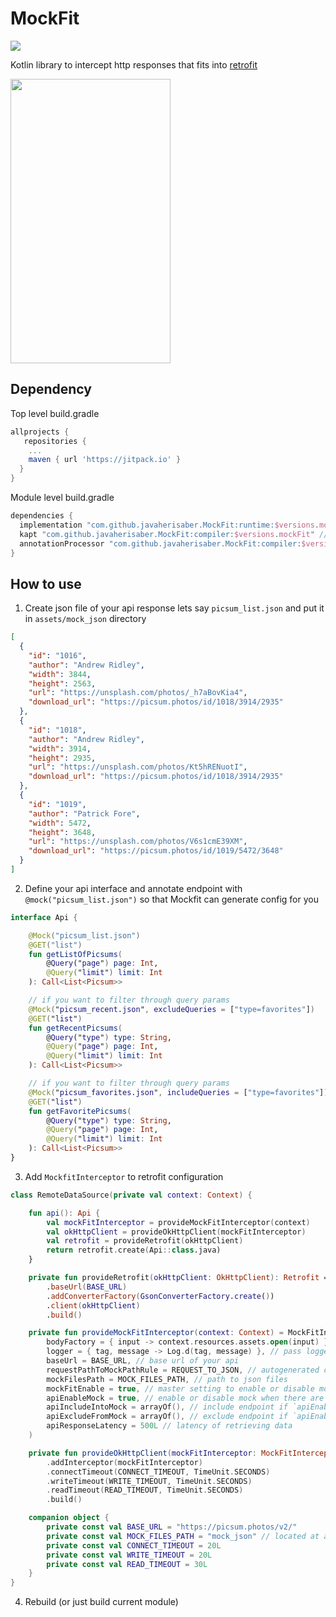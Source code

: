 # MockFit
[![](https://jitpack.io/v/javaherisaber/MockFit.svg)](https://jitpack.io/#javaherisaber/MockFit)

Kotlin library to intercept http responses that fits into [retrofit](https://github.com/square/retrofit)

<img src="https://user-images.githubusercontent.com/29440700/115327793-ce226080-a1a4-11eb-814b-5f58afbb5af6.png" width="256" height="455">

## Dependency
Top level build.gradle
```groovy
allprojects {
   repositories {
    ...
    maven { url 'https://jitpack.io' }
  }
}
```

Module level build.gradle
```groovy
dependencies {
  implementation "com.github.javaherisaber.MockFit:runtime:$versions.mockFit"
  kapt "com.github.javaherisaber.MockFit:compiler:$versions.mockFit" // for Kotlin (make sure to include kapt plugin also)
  annotationProcessor "com.github.javaherisaber.MockFit:compiler:$versions.mockFit" // for Java
}
```

## How to use

1. Create json file of your api response lets say `picsum_list.json` and put it in `assets/mock_json` directory

```json
[
  {
    "id": "1016",
    "author": "Andrew Ridley",
    "width": 3844,
    "height": 2563,
    "url": "https://unsplash.com/photos/_h7aBovKia4",
    "download_url": "https://picsum.photos/id/1018/3914/2935"
  },
  {
    "id": "1018",
    "author": "Andrew Ridley",
    "width": 3914,
    "height": 2935,
    "url": "https://unsplash.com/photos/Kt5hRENuotI",
    "download_url": "https://picsum.photos/id/1018/3914/2935"
  },
  {
    "id": "1019",
    "author": "Patrick Fore",
    "width": 5472,
    "height": 3648,
    "url": "https://unsplash.com/photos/V6s1cmE39XM",
    "download_url": "https://picsum.photos/id/1019/5472/3648"
  }
]
```

2. Define your api interface and annotate endpoint with `@mock("picsum_list.json")` so that Mockfit can generate config for you
```kotlin
interface Api {

    @Mock("picsum_list.json")
    @GET("list")
    fun getListOfPicsums(
        @Query("page") page: Int,
        @Query("limit") limit: Int
    ): Call<List<Picsum>>

    // if you want to filter through query params
    @Mock("picsum_recent.json", excludeQueries = ["type=favorites"])
    @GET("list")
    fun getRecentPicsums(
        @Query("type") type: String,
        @Query("page") page: Int,
        @Query("limit") limit: Int
    ): Call<List<Picsum>>

    // if you want to filter through query params
    @Mock("picsum_favorites.json", includeQueries = ["type=favorites"])
    @GET("list")
    fun getFavoritePicsums(
        @Query("type") type: String,
        @Query("page") page: Int,
        @Query("limit") limit: Int
    ): Call<List<Picsum>>
}
```

3. Add `MockfitInterceptor` to retrofit configuration
```kotlin
class RemoteDataSource(private val context: Context) {

    fun api(): Api {
        val mockFitInterceptor = provideMockFitInterceptor(context)
        val okHttpClient = provideOkHttpClient(mockFitInterceptor)
        val retrofit = provideRetrofit(okHttpClient)
        return retrofit.create(Api::class.java)
    }

    private fun provideRetrofit(okHttpClient: OkHttpClient): Retrofit = Retrofit.Builder()
        .baseUrl(BASE_URL)
        .addConverterFactory(GsonConverterFactory.create())
        .client(okHttpClient)
        .build()

    private fun provideMockFitInterceptor(context: Context) = MockFitInterceptor(
        bodyFactory = { input -> context.resources.assets.open(input) }, // read asset file
        logger = { tag, message -> Log.d(tag, message) }, // pass logger to log events in logcat
        baseUrl = BASE_URL, // base url of your api
        requestPathToMockPathRule = REQUEST_TO_JSON, // autogenerated constant, just press build button
        mockFilesPath = MOCK_FILES_PATH, // path to json files
        mockFitEnable = true, // master setting to enable or disable mocking
        apiEnableMock = true, // enable or disable mock when there are includes and excludes configs
        apiIncludeIntoMock = arrayOf(), // include endpoint if `apiEnableMock` is false
        apiExcludeFromMock = arrayOf(), // exclude endpoint if `apiEnableMock` is true 
        apiResponseLatency = 500L // latency of retrieving data
    )

    private fun provideOkHttpClient(mockFitInterceptor: MockFitInterceptor) = OkHttpClient.Builder()
        .addInterceptor(mockFitInterceptor)
        .connectTimeout(CONNECT_TIMEOUT, TimeUnit.SECONDS)
        .writeTimeout(WRITE_TIMEOUT, TimeUnit.SECONDS)
        .readTimeout(READ_TIMEOUT, TimeUnit.SECONDS)
        .build()

    companion object {
        private const val BASE_URL = "https://picsum.photos/v2/"
        private const val MOCK_FILES_PATH = "mock_json" // located at assets/mock_json/
        private const val CONNECT_TIMEOUT = 20L
        private const val WRITE_TIMEOUT = 20L
        private const val READ_TIMEOUT = 30L
    }
}
```

4. Rebuild (or just build current module)
